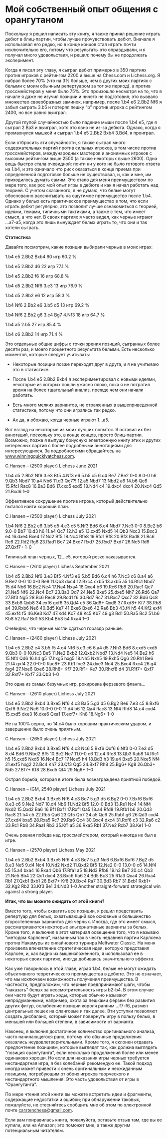 # Мой собственный опыт общения с орангутаном

Поскольку я решил написать эту книгу, я также принял решение играть дебют в блиц-партии, чтобы лучше прочувствовать дебют. Вначале я использовал его редко, но в конце концов стал играть почти исключительно его, потому что результаты это оправдывали, и я получал много удовольствия, и решил: почему бы не продолжать эксперимент.

Когда я писал эту главу, я сыграл дебют примерно в 350 партиях против игроков с рейтингом 2200 и выше на Chess.com и Lichess.org. Я набрал более 70% (что на 3% больше, чем в других моих партиях с белыми с моим обычным репертуаром за тот же период), а против гроссмейстеров у меня было 75%. Это произошло несмотря на то, что в начале я даже не изучил позиции и ничего не подготовил; это вызвало множество своеобразных заминок, например, после 1.b4 e6 2.Bb2 Nf6 я забыл сыграть 3.b5 и потерял пешку "b" против игрока с рейтингом 2400, но все равно выиграл.

Другой глупой случайностью было падение мыши после 1.b4 e5, где я сыграл 2.Ba3 и выиграл, хотя это явно не из-за дебюта. Однако, когда я промахнулся мышкой и сыграл 1.b4 e5 2.Bb2 Bxb4 3.Bd4, я проиграл.

Если отбросить эти случайности, я также сыграл много содержательных партий против сильных игроков, в том числе против гроссмейстеров, международных мастеров и анонимных игроков с высоким рейтингом выше 2500 (а также некоторых выше 2600). Одна вещь быстро стала очевидной: почти ни у кого не было готового ответа на 1.b4, и это означало что риск оказаться в конце приема при определенной подготовке больше не существовал, и, как и мне, им приходилось думать самим. Это стало для меня преимуществом по мере того, как рос мой опыт игры в дебюте и как я начал работать над теорией.
С учетом сказанного, я не думаю, что белые могут обоснованно рассчитывать на ощутимое преимущество после 1.b4. Однако у белых есть практическое преимущество в том, что если играть дебют регулярно, это позволит лучше ознакомиться с теорией, идеями, темами, типичными тактиками, а также с тем, что имеет смысл, а что нет. В своих партиях я часто видел, как черные играют ...a7-a5, когда это лишь вынуждает белых играть то, что они и так хотели сыграть.

**Статистика**

Давайте посмотрим, какие позиции выбирали черные в моих играх:

1.b4 e5 2.Bb2 Bxb4 60 игр 60.2 %

1.b4 e5 2.Bb2 d6 22 игр 77.1 %

1.b4 e5 2.Bb2 f6 16 игр 68.8 %

1.b4 d5 2.Bb2 Nf6 3.e3 13 игр 76.9 %

1.b4 d5 2.Bb2 e6 12 игр 58.3 %

1.b4 Nf6 2.Bb2 e6 3.b5 d5 13 игр 69.2 %

1.b4 Nf6 2.Bb2 g6 3.c4 Bg7 4.Nf3 18 игр 64.7 %

1.b4 a5 2.b5 27 игр 85.4 %

1.b4 c6 2.Bb2 14 игр 71.4 %

Это отдельные общие цифры с точки зрения позиций, сыгранных более десяти раз, и моего процентного результата белыми. Есть несколько моментов, которые следует учитывать:

* Некоторые позиции позже переходят друг в друга, и я не учитываю это в статистике.

* После 1.b4 e5 2.Bb2 Bxb4 я экспериментировал с новыми идеями, некоторые из которых пошли ужасно плохо, пока я не потратил время на более тщательный анализ, прежде чем они начали работать.

* Есть много мелких вариантов, не отраженных в вышеприведенной статистике, потому что они игрались так редко.

* Ах да, я обожаю, когда черные играют 1...a5.

Вот взгляд на некоторые из моих лучших попыток. Я оставил их без аннотаций, поскольку это, в конце концов, просто блиц-партии. Возможно, позже я выпущу бонусную электронную книгу этих и других интересных партий с более подробными аннотациями для интересующихся. За подробностями обращайтесь на www.winningquicklyatchess.com.

C.Hansen – (2500 player)
Lichess June 2021

1.b4 d5 2.Bb2 Nf6 3.e3 Bf5 4.Nf3 e6 5.b5 c5 6.c4 Be7 7.Be2 0-0 8.0-0 h6 9.Qb3 Nbd7 10.a4 Nb6 11.d3 Qc7?! 12.a5 Nbd7 13.Nbd2 a6 14.b6 Qc6 15.Rfc1 Rac8 16.Ba3 Bd6 17.cxd5 exd5 18.Nd4 c4 19.dxc4 dxc4 20.Nxc4 Qd5 21.Bxd6 1–0

Эффективное сокрушение против игрока, который действительно пытался найти хороший план.

C.Hansen – (2500 player)
Lichess July 2021

1.b4 Nf6 2.Bb2 e6 3.b5 d5 4.e3 c5 5.Nf3 Bd6 6.c4 Nbd7 7.Nc3 0-0 8.Be2 b6 9.0-0 Bb7 10.d3 h6 11.a4 Qc7 12.h3 e5 13.cxd5 Nxd5 14.Qb3 Nxc3 15.Bxc3 e4 16.dxe4 Bxe4 17.Nd2 Bf5 18.Nc4 Rfe8 19.Rfd1 Bf8 20.Bf3 Rad8 21.Bc6 Re6 22.Rd2 Rg6 23.Rad1 Be7 24.Bxd7 Rxd7 25.Rxd7 Bxd7 26.Ne5 Rd6 27.Qxf7+ 1–0

Типичный план черных, 12...e5, который резко наказывается.

C.Hansen – (2610 player)
Lichess September 2021

1.b4 d5 2.Bb2 Nf6 3.e3 Bf5 4.Nf3 e6 5.b5 Bd6 6.c4 h6 7.Nc3 c6 8.a4 a6 9.Be2 0-0 10.0-0 Re8 11.Qb3 dxc4 12.Bxc4 cxb5 13.axb5 a5 14.Rfc1 Nbd7 15.d4 Nb6 16.Be2 Ne4 17.Na4 Nxa4 18.Qxa4 b6 19.Rc6 Rb8 20.Rac1 Qe7 21.Ne5 Nf6 22.Nc4 Bc7 23.Ba3 Qd7 24.Ne5 Bxe5 25.dxe5 Nh7 26.Rd6 Qa7 27.Bf3 Ng5 28.Bc6 Rec8 29.Rcd1 f6 30.Rd7 Rc7 31.Rxc7 Qxc7 32.Bd6 Qc8 33.Bxb8 Qxb8 34.exf6 gxf6 35.Qd4 e5 36.Qd8+ Qxd8 37.Rxd8+ Kf7 38.Rb8 a4 39.Rxb6 Ne6 40.Bd5 Ke7 41.Bxe6 Bxe6 42.Ra6 Bb3 43.f4 h5 44.Kf2 exf4 45.exf4 f5 46.Ke3 Kd7 47.Kd4 Kc7 48.Kc5 Kb7 49.g3 Bd1 50.Ra5 Bc2 51.b6 Kb8 52.Ra7 Bd1 53.Kb4 Bb3 54.Rxa4 1–0

Очевидно, что черные могли сдаться гораздо раньше.

C.Hansen – (2480 player)
Lichess July 2021

1.b4 e5 2.Bb2 e4 3.b5 f5 4.c4 Nf6 5.e3 c6 6.a4 d5 7.Nh3 Bd6 8.cxd5 cxd5 9.Qb3 0-0 10.Nc3 Be5 11.Ne2 Bxb2 12.Qxb2 Nbd7 13.Nd4 Ne5 14.Be2 h6 15.Nf4 Qd6 16.h4 g5 17.hxg5 hxg5 18.Nh5 Nxh5 19.Rxh5 Qg6 20.Rh1 Be6 21.f4 gxf4 22.0-0-0 Rac8+ 23.Kb1 fxe3 24.dxe3 Nc4 25.Bxc4 Rxc4 26.g4 fxg4 27.Nxe6 Qxe6 28.Rh8+ Kf7 29.Rf1+ Ke7 30.Rhxf8 d4 31.R1f7+ Qxf7 32.Rxf7+ Kxf7 33.Qb3 1–0

Это одна из самых безумных игр, рокировка ферзевого фланга...

C.Hansen – (2610 player)
Lichess July 2021

1.b4 e5 2.Bb2 Bxb4 3.Bxe5 Nf6 4.c3 Ba5 5.g3 d5 6.Bg2 Be6 7.e3 c5 8.Bxf6 Qxf6 9.Ne2 Nc6 10.0-0 0-0 11.d4 b6 12.Qa4 Rac8 13.Nf4 Rfd8 14.c4 cxd4 15.cxd5 dxe3 16.dxe6 Qxa1 17.exf7+ Kh8 18.Ng6+ 1–0

Не на 100% верно, но 14.c4 было хорошим практическим ударом, и завершение было очень приятным.

C.Hansen – (2650 player)
Lichess July 2021

1.b4 e5 2.Bb2 Bxb4 3.Bxe5 Nf6 4.c3 Nc6 5.Bxf6 Qxf6 6.Nf3 0-0 7.e3 d5 8.d4 Bd6 9.Nbd2 Bf5 10.Be2 Ne7 11.0-0 c6 12.c4 Rfe8 13.Qb3 Rab8 14.Rfc1 h5 15.cxd5 Nxd5 16.Nc4 Bc7 17.Nce5 h4 18.Bd3 h3 19.e4 Bxe5 20.Nxe5 Nf4 21.exf5 hxg2 22.Bc4 Kh7 23.Qf3 Qg5 24.Bxf7 Rh8 25.Bg6+ Kg8 26.Qb3+ Nd5 27.Bf7+ Kf8 28.Bxd5 Qf4 29.Ng6+ 1–0

Острая борьба, которая в итоге была вознаграждена приятной победой.

C.Hansen – (GM, 2540 player)
Lichess July 2021

1.b4 e5 2.Bb2 Bxb4 3.Bxe5 Nf6 4.c3 Be7 5.g3 d5 6.Bg2 0-0 7.Bxf6 Bxf6 8.e3 c6 9.Ne2 Nd7 10.d4 Nb6 11.Nd2 Bf5 12.0-0 Bd3 13.Re1 Nc4 14.Nf4 Nxd2 15.Qxd2 Ba6 16.Bf1 Bxf1 17.Rxf1 Qa5 18.a4 Rfd8 19.Rfb1 b6 20.Qd3 Rac8 21.h4 c5 22.Rb5 Qa6 23.Qf5 Qb7 24.a5 Qc6 25.Rab1 g6 26.Qd3 cxd4 27.cxd4 bxa5 28.Rxa5 Rc7 29.Ra6 Qc4 30.Qxc4 dxc4 31.Rxf6 c3 32.Ra6 c2 33.Rc1 Rb8 34.Raa1 Rb3 35.Kf1 a5 36.Rxa5 Rb1 37.Ne2 Rcb7 38.Ke1 1–0

Очень ровная победа над гроссмейстером, который никогда не был в игре.

C.Hansen – (2570 player)
Lichess May 2021

1.b4 e5 2.Bb2 Bxb4 3.Bxe5 Nf6 4.c3 Be7 5.g3 Nc6 6.Bxf6 Bxf6 7.Bg2 d5 8.e3 Ne5 9.d4 Nc4 10.Nd2 Nxd2 11.Qxd2 Bf5 12.Ne2 0-0 13.0-0 c6 14.Nf4 b5 15.a4 bxa4 16.Rxa4 Qb6 17.Rfa1 a5 18.Nd3 Rfb8 19.h3 Be7 20.c4 Qb3 21.Ne5 Bb4 22.Qc1 dxc4 23.Bxc6 Ra6 24.Bd5 Bc3 25.R1a3 Qxa4 26.Rxa4 Rb1 27.Qxb1 Bxb1 28.Bxf7+ Kf8 29.Bxc4 Ra7 30.Bd3 Rb7 31.Bxb1 Rxb1+ 32.Kg2 Rb2 33.Kf3 Be1 34.Nd3 1–0 Another straight-forward strategical win against a strong player.

**Итак, что вы можете ожидать от этой книги?**

Вместо того, чтобы охватить все позиции, я решил представить репертуар для белых, охватывающий все основные и большинство второстепенных вариантов для черных. Иногда, где это имеет смысл, рассматриваются некоторые альтернативные варианты за белых. Кроме того, я включил в этот материал освещение того, что я называю "методом Карлсена", названным так в честь недавней партии Карлсена против Накамуры из онлайнового турнира Meltwater Classic. На меня произвела впечатление стратегическая идея, которую представил Карлсен, и, как видно из вышеизложенного, я использовал ее в некоторых своих партиях, иногда добиваясь значительного эффекта.

Как уже говорилось в этой главе, играя 1.b4, белые не могут ожидать объективного теоретического преимущества в дебюте. Это не означает, что мы исключаем возможность получения преимущества. В частности, предположим, что черные предпринимают шаги, чтобы "наказать" белых за неосмотрительность игры b2-b4. В этом случае они часто будут играть ходы, которые обычно называют непродуманными, например, охота за пешками ферзем без развития других фигур, ослабление позиции короля ранним ...f7-f6, размен центральных пешек на фланговые и так далее. Эти уступки позволяют создать дисбаланс, который может повернуть игру в пользу белых, в меньшей или большей степени, в зависимости от варианта.

Наконец, я включил достаточное количество оригинального анализа, часто начинающегося рано, потому что обычные продолжения оказались неудовлетворительными. Кроме того, я склонен отдавать предпочтение позициям, которые выглядят так, как должна выглядеть "позиция орангутанга", если несколько продолжений более или менее одинаково хороши. Но если для наказания игры черных требуется нестандартная игра, я без колебаний рекомендую ее. Такой подход иногда может привести к очень оригинальным и неожиданным позициям, потребующим от обоих игроков творческого и нестандартного мышления. Это часть удовольствия от игры в "Орангутанга".

По мере чтения этой книги вы можете встретить идеи и фрагменты, содержащие недостатки и ошибки; при обнаружении таковых, пожалуйста, не стесняйтесь сообщить мне об этом по электронной почте carstenchess@gmail.com.

Если вам понравилась книга, пожалуйста, оставьте отзыв там, где вы ее купили, или на Amazon; это поможет мне, а также другим потенциальным читателям.
